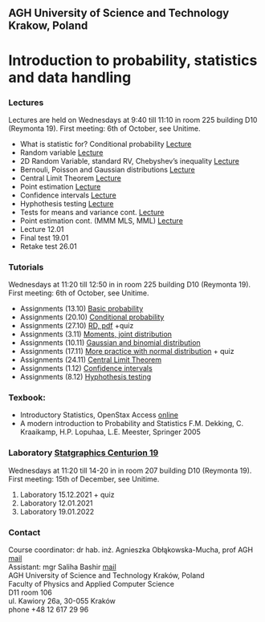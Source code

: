 ## AGH University of Science and Technology Krakow, Poland
# Introduction to probability, statistics and data handling 

### Lectures
Lectures are held on Wednesdays at 9:40  till 11:10 in room 225 building D10 (Reymonta 19). First meeting: 6th of October, see Unitime.
- What is statistic for? Conditional probability [Lecture](/FILES/stat_1.pdf)
- Random variable [Lecture](/FILES/stat_2.pdf)
- 2D Random Variable, standard RV, Chebyshev’s inequality [Lecture](/FILES/stat_3.pdf)
- Bernouli, Poisson and Gaussian distributions  [Lecture](/FILES/stat_4.pdf)
- Central Limit Theorem  [Lecture](/FILES/stat_6.pdf)
- Point estimation  [Lecture](/FILES/stat_7.pdf)
- Confidence intervals  [Lecture](/FILES/stat_8.pdf)
- Hyphothesis testing  [Lecture](/FILES/stat_9.pdf)
- Tests for means and variance cont. [Lecture](/FILES/stat_10.pdf)
- Point estimation cont. (MMM MLS, MML) [Lecture](/FILES/stat_11.pdf)
- Lecture 12.01
- Final test 19.01
- Retake test 26.01


### Tutorials
Wednesdays at 11:20 till 12:50 in in room 225 building D10 (Reymonta 19). First meeting: 6th of October, see Unitime.

- Assignments (13.10) [Basic probability](/FILES/Tutorial_1.pdf) 
- Assignments (20.10) [Conditional probability](/FILES/Tutorial_2.pdf) 
- Assignments (27.10) [RD, pdf](/FILES/Tutorial_3.pdf) +quiz
- Assignments (3.11)  [Moments, joint distribution](/FILES/Tutorial_4.pdf) 
- Assignments (10.11) [Gaussian and binomial distribution](/FILES/Tutorial_5.pdf) 
- Assignments (17.11) [More practice with normal distribution](/FILES/Tutorial_5elearning.pdf) + quiz
- Assignments (24.11) [Central Limit Theorem](/FILES/Tutorial_6.pdf) 
- Assignments (1.12) [Confidence intervals](/FILES/Tutorial_7.pdf) 
- Assignments (8.12) [Hyphothesis testing](/FILES/Tutorial_8a.pdf) 

### Texbook: 
- Introductory Statistics, OpenStax Access [online](https://openstax.org/details/introductory-statistics)
- A modern introduction to Probability and Statistics F.M. Dekking, C. Kraaikamp, H.P. Lopuhaa, L.E. Meester, Springer 2005

### Laboratory [Statgraphics Centurion 19](https://www.statgraphics.com/centurion-overview) 
Wednesdays at 11:20 till 14-20 in in room 207 building D10 (Reymonta 19). First meeting: 15th of December, see Unitime.
1. Laboratory 15.12.2021 + quiz
2. Laboratory 12.01.2021
3. Laboratory 19.01.2022

### Contact 
Course coordinator: dr hab. inż. Agnieszka Obłąkowska-Mucha, prof AGH  [mail](amucha@agh.edu.pl)  <br>
Assistant: mgr Saliha Bashir [mail](bashir@agh.edu.pl) <br>
AGH University of Science and Technology Kraków, Poland <br>
Faculty of Physics and Applied Computer Science <br>
D11 room 106 <br>
ul. Kawiory 26a, 30-055 Kraków <br>
phone +48 12 617 29 96 <br>


